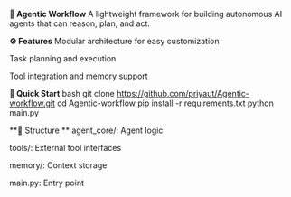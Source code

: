 **🧠 Agentic Workflow**
A lightweight framework for building autonomous AI agents that can reason, plan, and act.

**⚙️ Features**
Modular architecture for easy customization

Task planning and execution

Tool integration and memory support

**🚀 Quick Start**
bash
git clone https://github.com/priyaut/Agentic-workflow.git
cd Agentic-workflow
pip install -r requirements.txt
python main.py

**📁 Structure
**
agent_core/: Agent logic

tools/: External tool interfaces

memory/: Context storage

main.py: Entry point
